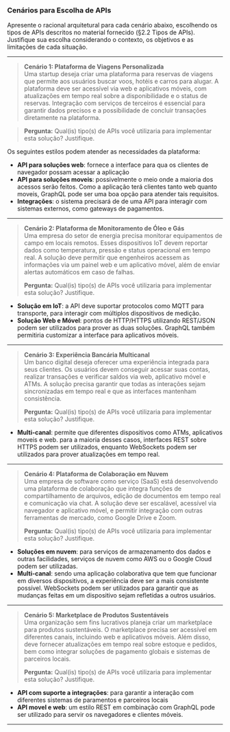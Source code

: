 ### Cenários para Escolha de APIs

Apresente o racional arquitetural para cada cenário abaixo, escolhendo os tipos de APIs descritos no material fornecido (§2.2 Tipos de APIs). Justifique sua escolha considerando o contexto, os objetivos e as limitações de cada situação.

---

> **Cenário 1: Plataforma de Viagens Personalizada**  
> Uma startup deseja criar uma plataforma para reservas de viagens que permite aos usuários buscar voos, hotéis e carros para alugar. A plataforma deve ser acessível via web e aplicativos móveis, com atualizações em tempo real sobre a disponibilidade e o status de reservas. Integração com serviços de terceiros é essencial para garantir dados precisos e a possibilidade de concluir transações diretamente na plataforma.

> **Pergunta:** Qual(is) tipo(s) de APIs você utilizaria para implementar esta solução? Justifique.

Os seguintes estilos podem atender as necessidades da plataforma:
- **API para soluções web**: fornece a interface para qua os clientes de navegador 
possam acessar a aplicação
- **API para soluções moveis**: possivelmente o meio onde a maioria dos acessos serão feitos.
Como a aplicação terá clientes tanto web quanto moveis, GraphQL pode ser
uma boa opção para atender tais requisitos.
- **Integrações**: o sistema precisará de de uma API para interagir com sistemas externos,
como gateways de pagamentos.
---

> **Cenário 2: Plataforma de Monitoramento de Óleo e Gás**  
> Uma empresa do setor de energia precisa monitorar equipamentos de campo em locais remotos. Esses dispositivos IoT devem reportar dados como temperatura, pressão e status operacional em tempo real. A solução deve permitir que engenheiros acessem as informações via um painel web e um aplicativo móvel, além de enviar alertas automáticos em caso de falhas.
> 
> **Pergunta:** Qual(is) tipo(s) de APIs você utilizaria para implementar esta solução? Justifique.
> 
- **Solução em IoT**: a API deve suportar protocolos como MQTT para transporte,
para interagir com múltiplos dispositivos de medição.
- **Solução Web e Móvel**: pontos de HTTP/HTTPS utilizando REST/JSON podem ser utilizados 
para prover as duas soluções. GraphQL também permitiria customizar a interface para 
aplicativos móveis.
---
> **Cenário 3: Experiência Bancária Multicanal**  
> Um banco digital deseja oferecer uma experiência integrada para seus clientes. Os usuários devem conseguir acessar suas contas, realizar transações e verificar saldos via web, aplicativo móvel e ATMs. A solução precisa garantir que todas as interações sejam sincronizadas em tempo real e que as interfaces mantenham consistência.
> 
> **Pergunta:** Qual(is) tipo(s) de APIs você utilizaria para implementar esta solução? Justifique.
> 
> 
- **Multi-canal**: permite que diferentes dispositivos como ATMs, aplicativos moveis e web.
para a maioria desses casos, interfaces REST sobre HTTPS podem ser utilizados, enquanto WebSockets 
podem ser utilizados para prover atualizações em tempo real.
---

> **Cenário 4: Plataforma de Colaboração em Nuvem**  
> Uma empresa de software como serviço (SaaS) está desenvolvendo uma plataforma de colaboração que integra funções de compartilhamento de arquivos, edição de documentos em tempo real e comunicação via chat. A solução deve ser escalável, acessível via navegador e aplicativo móvel, e permitir integração com outras ferramentas de mercado, como Google Drive e Zoom.
> 
> **Pergunta:** Qual(is) tipo(s) de APIs você utilizaria para implementar esta solução? Justifique.
> 
- **Soluções em nuvem**: para serviços de armazenamento dos dados e outras facilidades, serviços de nuvem como
AWS ou o Google Cloud podem ser utilizadas.
- **Multi-canal**: sendo uma aplicação colaborativa que tem que funcionar em diversos dispositivos, a experiência
deve ser a mais consistente possível. WebSockets podem ser utilizados para garantir que as mudanças feitas em
um dispositivo sejam refletidas a outros usuários. 

---

> **Cenário 5: Marketplace de Produtos Sustentáveis**  
> Uma organização sem fins lucrativos planeja criar um marketplace para produtos sustentáveis. O marketplace precisa ser acessível em diferentes canais, incluindo web e aplicativos móveis. Além disso, deve fornecer atualizações em tempo real sobre estoque e pedidos, bem como integrar soluções de pagamento globais e sistemas de parceiros locais.
> 
> **Pergunta:** Qual(is) tipo(s) de APIs você utilizaria para implementar esta solução? Justifique.

- **API com suporte a integrações**: para garantir a interação com diferentes sistemas de paramentos e parceiros locais
- **API movel e web**: um estilo REST em combinação com GraphQL pode ser utilizado para servir os navegadores e 
clientes móveis. 
---

